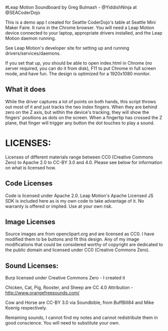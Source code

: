 #Leap Motion Soundboard
by Greg Bulmash - @YiddishNinja at @SEACoderDojo

This is a demo app I created for Seattle CoderDojo's table at Seattle Mini Maker Faire. It runs in the Chrome browser. You will need a Leap Motion device connected to your laptop, appropriate drivers installed, and the Leap Motion daemon running.

See Leap Motion's developer site for setting up and running drivers/services/daemons.

If you set that up, you should be able to open index.html in Chrome (no server required, you can do it from disk), F11 to put Chrome in full screen mode, and have fun. The design is optimized for a 1920x1080 monitor.

## What it does

While the driver captures a lot of points on both hands, this script throws out most of it and just tracks the two index fingers. When they are behind zero on the Z axis, but within the device's tracking, they will show the fingers' positions as dots on the screen. When a fingertip has crossed the Z plane, that finger will trigger any button the dot touches to play a sound.

# LICENSES:

Licenses of different materials range between CC0 (Creative Commons Zero) to Apache 2.0 to CC-BY 3.0 and 4.0. Please see below for information on what is licensed how.

## Code Licenses
Code is licensed under Apache 2.0. Leap Motion's Apache Licensed JS SDK is included here as is my own code to take advantage of it. No warranty is offered or implied. Use at your own risk.

## Image Licenses
Source images are from openclipart.org and are licensed as CC0. I have modified them to be buttons and fit this design. Any of my image modifications that could be considered worthy of copyright are dedicated to the public domain and licensed under CC0 (Creative Commons Zero).

## Sound Licenses:
Burp licensed under Creative Commons Zero - I created it

Chicken, Cat, Pig, Rooster, and Sheep are CC 4.0 Attribution - http://www.orangefreesounds.com/

Cow and Horse are CC-BY 3.0 via Soundbible, from BuffBill84 and Mike Koenig respectively.

Remaining sounds, I cannot find my notes and cannot redistribute them in good conscience. You will need to substitute your own.
